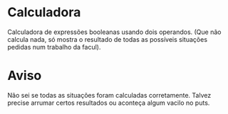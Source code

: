 # Calculadora
Calculadora de expressões booleanas usando dois operandos. (Que não calcula nada, só mostra o resultado de todas as possíveis situações pedidas num trabalho da facul).

# Aviso
Não sei se todas as situações foram calculadas corretamente. Talvez precise arrumar certos resultados ou aconteça algum vacilo no puts.
